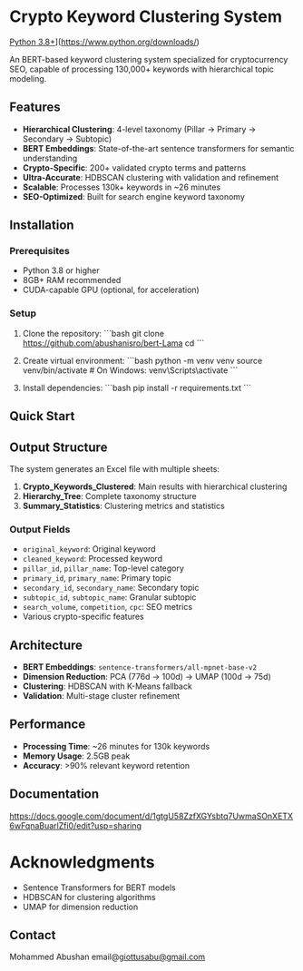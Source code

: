 #  Crypto Keyword Clustering System

[Python 3.8+](https://img.shields.io/badge/python-3.8+-blue.svg)](https://www.python.org/downloads/)


An BERT-based keyword clustering system specialized for cryptocurrency SEO, capable of processing 130,000+ keywords with hierarchical topic modeling.

## Features

- **Hierarchical Clustering**: 4-level taxonomy (Pillar → Primary → Secondary → Subtopic)
- **BERT Embeddings**: State-of-the-art sentence transformers for semantic understanding
- **Crypto-Specific**: 200+ validated crypto terms and patterns
- **Ultra-Accurate**: HDBSCAN clustering with validation and refinement
- **Scalable**: Processes 130k+ keywords in ~26 minutes
- **SEO-Optimized**: Built for search engine keyword taxonomy

##  Installation

### Prerequisites
- Python 3.8 or higher
- 8GB+ RAM recommended
- CUDA-capable GPU (optional, for acceleration)

### Setup

1. Clone the repository:
\`\`\`bash
git clone  https://github.com/abushanisro/bert-Lama
cd 
\`\`\`

2. Create virtual environment:
\`\`\`bash
python -m venv venv
source venv/bin/activate  # On Windows: venv\Scripts\activate
\`\`\`

3. Install dependencies:
\`\`\`bash
pip install -r requirements.txt
\`\`\`

## Quick Start


## Output Structure

The system generates an Excel file with multiple sheets:

1. **Crypto_Keywords_Clustered**: Main results with hierarchical clustering
2. **Hierarchy_Tree**: Complete taxonomy structure
3. **Summary_Statistics**: Clustering metrics and statistics

### Output Fields

- `original_keyword`: Original keyword
- `cleaned_keyword`: Processed keyword
- `pillar_id`, `pillar_name`: Top-level category
- `primary_id`, `primary_name`: Primary topic
- `secondary_id`, `secondary_name`: Secondary topic
- `subtopic_id`, `subtopic_name`: Granular subtopic
- `search_volume`, `competition`, `cpc`: SEO metrics
- Various crypto-specific features

## Architecture

- **BERT Embeddings**: `sentence-transformers/all-mpnet-base-v2`
- **Dimension Reduction**: PCA (776d → 100d) → UMAP (100d → 75d)
- **Clustering**: HDBSCAN with K-Means fallback
- **Validation**: Multi-stage cluster refinement

## Performance

- **Processing Time**: ~26 minutes for 130k keywords
- **Memory Usage**: 2.5GB peak
- **Accuracy**: >90% relevant keyword retention

## Documentation


https://docs.google.com/document/d/1gtgU58ZzfXGYsbtq7UwmaSOnXETX6wFqnaBuarlZfi0/edit?usp=sharing


# Acknowledgments

- Sentence Transformers for BERT models
- HDBSCAN for clustering algorithms
- UMAP for dimension reduction

## Contact

Mohammed Abushan email@giottusabu@gmail.com
